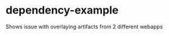 dependency-example
==================

Shows issue with overlaying artifacts from 2 different webapps
